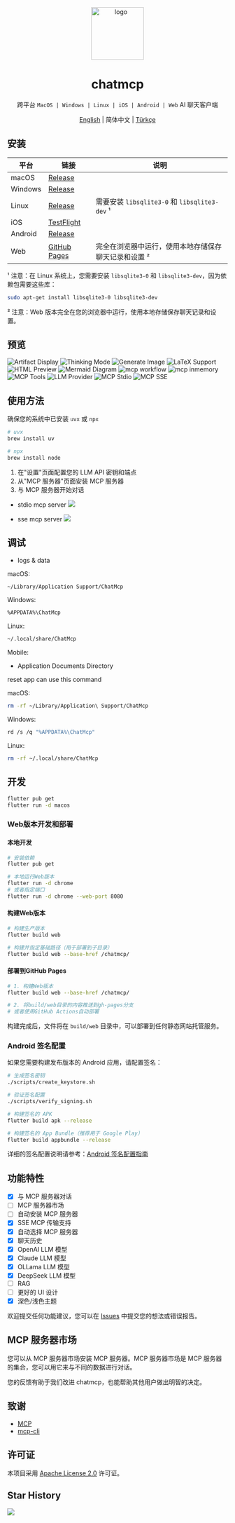 <div align="center">
<img src="./assets/logo.png" alt="logo" width="120" height="120">
<h1>chatmcp</h1>

跨平台 `MacOS | Windows | Linux | iOS | Android | Web` AI 聊天客户端

[English](./README.md) | 简体中文 | [Türkçe](./README_TR.md)

</div>

## 安装

| 平台                                                       | 链接                                                          | 说明                                                           |
|-----------------------------------------------------------|---------------------------------------------------------------|---------------------------------------------------------------|
| macOS                                                     | [Release](https://github.com/daodao97/chatmcp/releases)       |                                                               |
| Windows                                                   | [Release](https://github.com/daodao97/chatmcp/releases)       |                                                               |
| Linux                                                     | [Release](https://github.com/daodao97/chatmcp/releases)       | 需要安装 `libsqlite3-0` 和 `libsqlite3-dev` ¹                |
| iOS                                                       | [TestFlight](https://testflight.apple.com/join/dCXksFJV)      |                                                               |
| Android                                                   | [Release](https://github.com/daodao97/chatmcp/releases)       |                                                               |
| Web                                                       | [GitHub Pages](https://daodao97.github.io/chatmcp)           | 完全在浏览器中运行，使用本地存储保存聊天记录和设置 ²            |

¹ 注意：在 Linux 系统上，您需要安装 `libsqlite3-0` 和 `libsqlite3-dev`，因为依赖包需要这些库：

```bash
sudo apt-get install libsqlite3-0 libsqlite3-dev
```

² 注意：Web 版本完全在您的浏览器中运行，使用本地存储保存聊天记录和设置。

## 预览

![Artifact Display](./docs/preview/artifact.gif)
![Thinking Mode](./docs/preview/think.webp)
![Generate Image](./docs/preview/gen_img.webp)
![LaTeX Support](./docs/preview/latex.webp)
![HTML Preview](./docs/preview/html-preview.webp)
![Mermaid Diagram](./docs/preview/mermaid.webp)
![mcp workflow](./docs/preview/mcp-workerflow.webp)
![mcp inmemory](./docs/preview/mcp-inmemory.webp)
![MCP Tools](./docs/preview/mcp-tools.webp)
![LLM Provider](./docs/preview/llm-provider.webp)
![MCP Stdio](./docs/preview/mcp-stdio.webp)
![MCP SSE](./docs/preview/mcp-sse.webp)


## 使用方法

确保您的系统中已安装 `uvx` 或 `npx`

```bash
# uvx
brew install uv

# npx
brew install node 
```

1. 在"设置"页面配置您的 LLM API 密钥和端点
2. 从"MCP 服务器"页面安装 MCP 服务器
3. 与 MCP 服务器开始对话

- stdio mcp server
![](./docs/mcp_stdio.webp)

- sse mcp server
![](./docs//mcp_sse.webp)


## 调试 

- logs & data

macOS:
```bash
~/Library/Application Support/ChatMcp
```

Windows:
```bash
%APPDATA%\ChatMcp
```

Linux:
```bash
~/.local/share/ChatMcp
```

Mobile:
- Application Documents Directory

reset app can use this command

macOS:
```bash
rm -rf ~/Library/Application\ Support/ChatMcp
```

Windows:
```bash
rd /s /q "%APPDATA%\ChatMcp"
```

Linux:
```bash
rm -rf ~/.local/share/ChatMcp
```

## 开发

```bash
flutter pub get
flutter run -d macos
```

### Web版本开发和部署

#### 本地开发
```bash
# 安装依赖
flutter pub get

# 本地运行Web版本
flutter run -d chrome
# 或者指定端口
flutter run -d chrome --web-port 8080
```

#### 构建Web版本
```bash
# 构建生产版本
flutter build web

# 构建并指定基础路径（用于部署到子目录）
flutter build web --base-href /chatmcp/
```

#### 部署到GitHub Pages
```bash
# 1. 构建Web版本
flutter build web --base-href /chatmcp/

# 2. 将build/web目录的内容推送到gh-pages分支
# 或者使用GitHub Actions自动部署
```

构建完成后，文件将在 `build/web` 目录中，可以部署到任何静态网站托管服务。

### Android 签名配置

如果您需要构建发布版本的 Android 应用，请配置签名：

```bash
# 生成签名密钥
./scripts/create_keystore.sh

# 验证签名配置
./scripts/verify_signing.sh

# 构建签名的 APK
flutter build apk --release

# 构建签名的 App Bundle（推荐用于 Google Play）
flutter build appbundle --release
```

详细的签名配置说明请参考：[Android 签名配置指南](./docs/android-signing.md)

## 功能特性

- [x] 与 MCP 服务器对话
- [ ] MCP 服务器市场
- [ ] 自动安装 MCP 服务器
- [x] SSE MCP 传输支持
- [x] 自动选择 MCP 服务器
- [x] 聊天历史
- [x] OpenAI LLM 模型
- [x] Claude LLM 模型
- [x] OLLama LLM 模型
- [x] DeepSeek LLM 模型
- [ ] RAG 
- [ ] 更好的 UI 设计
- [x] 深色/浅色主题

欢迎提交任何功能建议，您可以在 [Issues](https://github.com/daodao97/chatmcp/issues) 中提交您的想法或错误报告。

## MCP 服务器市场

您可以从 MCP 服务器市场安装 MCP 服务器。MCP 服务器市场是 MCP 服务器的集合，您可以用它来与不同的数据进行对话。

您的反馈有助于我们改进 chatmcp，也能帮助其他用户做出明智的决定。

## 致谢

- [MCP](https://modelcontextprotocol.io/introduction)
- [mcp-cli](https://github.com/chrishayuk/mcp-cli)

## 许可证

本项目采用 [Apache License 2.0](./LICENSE) 许可证。

## Star History

![](https://api.star-history.com/svg?repos=daodao97/chatmcp&type=Date)